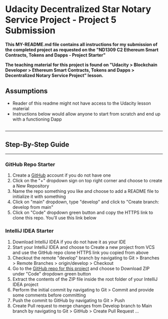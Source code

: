 # Udacity Decentralized Star Notary Service Project - Project 5 Submission
**This MY-README.md file contains all instructions for my submission of the completed project as requested on the "ND1309 C2 Ethereum Smart Contracts, Tokens and Dapps - Project Starter"**

**The teaching material for this project is found on "Udacity > Blockchain Developer > Ethereum Smart Contracts, Tokens and Dapps > Decentralized Notary Service Project" lesson.**

## Assumptions

* Reader of this readme might not have access to the Udacity lesson material
* Instructions below would allow anyone to start from scratch and end up with a functioning Dapp
##

---

## Step-By-Step Guide

---

### GitHub Repo Starter
1. Create a [GitHub](https://github.com) account if you do not have one
2. Click on the "+" dropdown sign on top right corner and choose to create a New Repository
3. Name the repo something you like and choose to add a README file to initialize it with something
4. Click on "main" dropdown, type "develop" and click to "Create branch: develop from main"
5. Click on "Code" dropdown green button and copy the HTTPS link to clone this repo. You'll use this link below

### IntelliJ IDEA Starter
1. Download IntelliJ IDEA if you do not have it as your IDE
2. Start your IntelliJ IDEA and choose to Create a new project from VCS and use the GitHub repo clone HTTPS link you copied from above
3. Checkout the remote "develop" branch by navigating to Git > Branches > Remote Branches > origin/develop > Checkout
4. Go to the [GitHub repo for this project](https://github.com/altintech/udacity-bcdev-nanodegree-project-5) and choose to Download ZIP under "Code" dropdown green button
5. Extract the contents of the ZIP file inside the root folder of your IntelliJ IDEA project
6. Perform the initial commit by navigating to Git > Commit and provide some comments before committing
7. Push the commit to GitHub by navigating to Git > Push
8. Create Pull request to merge changes from Develop branch to Main branch by navigating to Git > GitHub > Create Pull Request ...


